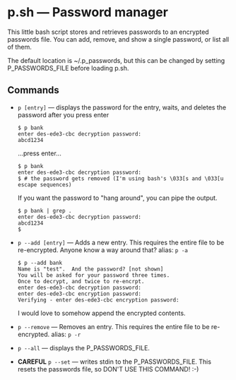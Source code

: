  p.sh — Password manager
=========================

This little bash script stores and retrieves passwords to an encrypted passwords file.
You can add, remove, and show a single password, or list all of them.

The default location is ~/.p_passwords, but this can be changed by setting P_PASSWORDS_FILE
before loading p.sh.

Commands
--------

* `p [entry]` — displays the password for the entry, waits, and deletes the password after you press enter

  ```shell
  $ p bank
  enter des-ede3-cbc decryption password:
  abcd1234
  ```

  ...press enter...

  ```shell
  $ p bank
  enter des-ede3-cbc decryption password:
  $ # the password gets removed (I'm using bash's \033[s and \033[u escape sequences)
  ```

  If you want the password to "hang around", you can pipe the output.

  ```shell
  $ p bank | grep .
  enter des-ede3-cbc decryption password:
  abcd1234
  $
  ```

* `p --add [entry]` — Adds a new entry.  This requires the entire file to be re-encrypted.  Anyone know a way around that?
  alias: `p -a`

  ```shell
  $ p --add bank
  Name is "test".  And the password? [not shown]
  You will be asked for your password three times.
  Once to decrypt, and twice to re-encrpt.
  enter des-ede3-cbc decryption password:
  enter des-ede3-cbc encryption password:
  Verifying - enter des-ede3-cbc encryption password:
  ```

  I would love to somehow append the encrypted contents.

* `p --remove` — Removes an entry.  This requires the entire file to be re-encrypted.
  alias: `p -r`

* `p --all` — displays the P_PASSWORDS_FILE.

* **CAREFUL** `p --set` — writes stdin to the P_PASSWORDS_FILE.  This resets the passwords file, so DON'T USE THIS COMMAND! :-)
